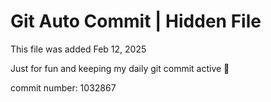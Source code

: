 # Git Auto Commit | Hidden File

This file was added Feb 12, 2025

Just for fun and keeping my daily git commit active 🤪

commit number: 1032867
